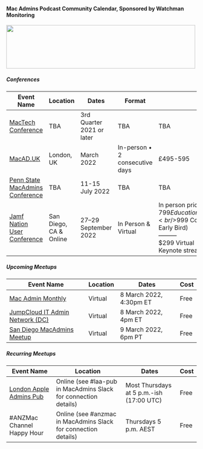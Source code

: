 #### Mac Admins Podcast Community Calendar, Sponsored by Watchman Monitoring

[<img src="https://podcast.macadmins.org/wp-content/uploads/2017/06/Watchman-Monitoring-logo-blue.png" alt="" width="500" height="115" />](https://www.watchmanmonitoring.com)

##### Conferences

| Event Name | Location | Dates | Format | Cost |
|------------|----------|-------|--------|------|
| [MacTech Conference](https://conference.mactech.com) | TBA | 3rd Quarter 2021 or later | TBA | TBA |
| [MacAD.UK](https://macad.uk) | London, UK | March 2022 | In-person • 2 consecutive days | £495-595 |
| [Penn State MacAdmins Conference](https://macadmins.psu.edu/) | TBA | 11-15 July 2022 | TBA | TBA |
| [Jamf Nation User Conference](https://www.jamf.com/events/jamf-nation-user-conference/2022/) | San Diego, CA & Online | 27–29 September 2022 | In Person & Virtual | In person pricing:<br />$799 Education (Super Early Bird)<br />$999 Commercial (Super Early Bird)<br />———<br /> $299 Virtual <br />Keynote streams free |


##### Upcoming Meetups

| Event Name | Location | Dates | Cost |
|------------|----------|-------|------|
| [Mac Admin Monthly](http://www.macadminmonthly.org) | Virtual | 8 March 2022, 4:30pm ET | Free |
| [JumpCloud IT Admin Network (DC)](https://www.meetup.com/dc-jumpcloud-admins/) | Virtual | 8 March 2022, 4pm ET | Free |
| [San Diego MacAdmins Meetup](https://community.jamf.com/t5/san-diego-mac-admins/march-9-2022-san-diego-macadmins-meetup/ec-p/259653#M21) | Virtual | 9 March 2022, 6pm PT | Free |


##### Recurring Meetups

| Event Name | Location | Dates | Cost |
|------------|----------|-------|------|
| [London Apple Admins Pub](https://londonappleadmins.org.uk/) | Online (see #laa-pub in MacAdmins Slack for connection details) | Most Thursdays at 5 p.m.-ish (17:00 UTC) | Free |
| #ANZMac Channel Happy Hour | Online (see #anzmac in MacAdmins Slack for connection details) | Thursdays 5 p.m. AEST | Free |
